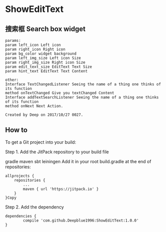# ShowEditText

## 搜索框 Search box widget

<pre><code>params:
param left_icon Left icon
param right_icon Right icon
param bg_color widget background
param left_img_size Left icon Size
param right_img_size Right icon Size
param edit_text_size EditText Text Size
param hint_text EditText Text Content

other:
Interface TextChangedListener Seeing the name of a thing one thinks of its function
method onTextChanged Give you textChanged Content
Interface addTextSearchListener Seeing the name of a thing one thinks of its function
method onNext Next Action.

Created by Deep on 2017/10/27 0027.</code></pre>


 
## How to

To get a Git project into your build:

Step 1. Add the JitPack repository to your build file

gradle
maven
sbt
leiningen
Add it in your root build.gradle at the end of repositories:

	allprojects {
		repositories {
			...
			maven { url 'https://jitpack.io' }
		}
	}Copy
Step 2. Add the dependency

	dependencies {
	        compile 'com.github.Deepblue1996:ShowEditText:1.0.0'
	}
